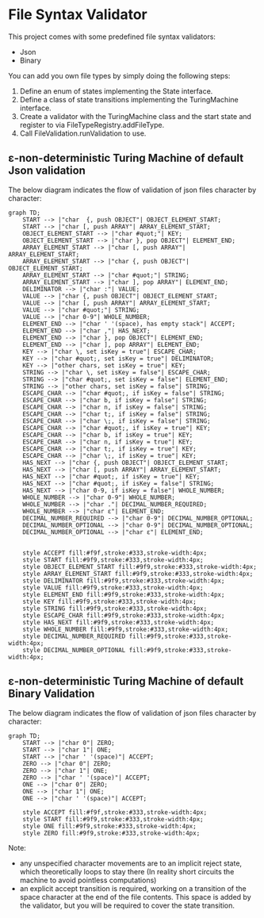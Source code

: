 <h1>File Syntax Validator</h1>
<p>
    This project comes with some predefined file syntax validators:
</p>
<ul>
    <li>Json</li>
    <li>Binary</li>
</ul>

<p>
    You can add you own file types by simply doing the following steps:
</p>
<ol>
    <li>Define an enum of states implementing the State interface.</li>
    <li>Define a class of state transitions implementing the TuringMachine interface.</li>
    <li>Create a validator with the TuringMachine class and the start state and register to via FileTypeRegistry.addFileType.</li>
    <li>Call FileValidation.runValidation to use.</li>
</ol>

<h2>
    ε-non-deterministic Turing Machine of default Json validation
</h2>
<p>
    The below diagram indicates the flow of validation 
    of json files character by character:
</p>

```mermaid
graph TD;
    START --> |"char  {, push OBJECT"| OBJECT_ELEMENT_START;
    START --> |"char [, push ARRAY"| ARRAY_ELEMENT_START;
    OBJECT_ELEMENT_START --> |"char #quot;"| KEY;
    OBJECT_ELEMENT_START --> |"char }, pop OBJECT"| ELEMENT_END;
    ARRAY_ELEMENT_START --> |"char [, push ARRAY"| ARRAY_ELEMENT_START;
    ARRAY_ELEMENT_START --> |"char {, push OBJECT"| OBJECT_ELEMENT_START;
    ARRAY_ELEMENT_START --> |"char #quot;"| STRING;
    ARRAY_ELEMENT_START --> |"char ], pop ARRAY"| ELEMENT_END;
    DELIMINATOR --> |"char :"| VALUE;
    VALUE --> |"char {, push OBJECT"| OBJECT_ELEMENT_START;
    VALUE --> |"char [, push ARRAY"| ARRAY_ELEMENT_START;
    VALUE --> |"char #quot;"| STRING;
    VALUE --> |"char 0-9"| WHOLE_NUMBER;
    ELEMENT_END --> |"char ' '(space), has empty stack"| ACCEPT;
    ELEMENT_END --> |"char ,"| HAS_NEXT;
    ELEMENT_END --> |"char }, pop OBJECT"| ELEMENT_END;
    ELEMENT_END --> |"char ], pop ARRAY"| ELEMENT_END;
    KEY --> |"char \, set isKey = true"| ESCAPE_CHAR;
    KEY --> |"char #quot;, set isKey = true"| DELIMINATOR;
    KEY --> |"other chars, set isKey = true"| KEY;
    STRING --> |"char \, set isKey = false"| ESCAPE_CHAR;
    STRING --> |"char #quot;, set isKey = false"| ELEMENT_END;
    STRING --> |"other chars, set isKey = false"| STRING;
    ESCAPE_CHAR --> |"char #quot;, if isKey = false"| STRING;
    ESCAPE_CHAR --> |"char b, if isKey = false"| STRING;
    ESCAPE_CHAR --> |"char n, if isKey = false"| STRING;
    ESCAPE_CHAR --> |"char t;, if isKey = false"| STRING;
    ESCAPE_CHAR --> |"char \;, if isKey = false"| STRING;
    ESCAPE_CHAR --> |"char #quot;, if isKey = true"| KEY;
    ESCAPE_CHAR --> |"char b, if isKey = true"| KEY;
    ESCAPE_CHAR --> |"char n, if isKey = true"| KEY;
    ESCAPE_CHAR --> |"char t;, if isKey = true"| KEY;
    ESCAPE_CHAR --> |"char \;, if isKey = true"| KEY;
    HAS_NEXT --> |"char {, push OBJECT"| OBJECT_ELEMENT_START;
    HAS_NEXT --> |"char [, push ARRAY"| ARRAY_ELEMENT_START;
    HAS_NEXT --> |"char #quot;, if isKey = true"| KEY;
    HAS_NEXT --> |"char #quot;, if isKey = false"| STRING;
    HAS_NEXT --> |"char 0-9, if isKey = false"| WHOLE_NUMBER;
    WHOLE_NUMBER --> |"char 0-9"| WHOLE_NUMBER;
    WHOLE_NUMBER --> |"char ."| DECIMAL_NUMBER_REQUIRED;
    WHOLE_NUMBER --> |"char ε"| ELEMENT_END;
    DECIMAL_NUMBER_REQUIRED --> |"char 0-9"| DECIMAL_NUMBER_OPTIONAL;
    DECIMAL_NUMBER_OPTIONAL --> |"char 0-9"| DECIMAL_NUMBER_OPTIONAL;
    DECIMAL_NUMBER_OPTIONAL --> |"char ε"| ELEMENT_END;
    
    
    style ACCEPT fill:#f9f,stroke:#333,stroke-width:4px;
    style START fill:#9f9,stroke:#333,stroke-width:4px;
    style OBJECT_ELEMENT_START fill:#9f9,stroke:#333,stroke-width:4px;
    style ARRAY_ELEMENT_START fill:#9f9,stroke:#333,stroke-width:4px;
    style DELIMINATOR fill:#9f9,stroke:#333,stroke-width:4px;
    style VALUE fill:#9f9,stroke:#333,stroke-width:4px;
    style ELEMENT_END fill:#9f9,stroke:#333,stroke-width:4px;
    style KEY fill:#9f9,stroke:#333,stroke-width:4px;
    style STRING fill:#9f9,stroke:#333,stroke-width:4px;
    style ESCAPE_CHAR fill:#9f9,stroke:#333,stroke-width:4px;
    style HAS_NEXT fill:#9f9,stroke:#333,stroke-width:4px;
    style WHOLE_NUMBER fill:#9f9,stroke:#333,stroke-width:4px;
    style DECIMAL_NUMBER_REQUIRED fill:#9f9,stroke:#333,stroke-width:4px;
    style DECIMAL_NUMBER_OPTIONAL fill:#9f9,stroke:#333,stroke-width:4px;
```

<h2>
    ε-non-deterministic Turing Machine of default Binary Validation
</h2>
<p>
    The below diagram indicates the flow of validation 
    of json files character by character:
</p>

```mermaid
graph TD;
    START --> |"char 0"| ZERO;
    START --> |"char 1"| ONE;
    START --> |"char ' '(space)"| ACCEPT;
    ZERO --> |"char 0"| ZERO;
    ZERO --> |"char 1"| ONE;
    ZERO --> |"char ' '(space)"| ACCEPT;
    ONE --> |"char 0"| ZERO;
    ONE --> |"char 1"| ONE;
    ONE --> |"char ' '(space)"| ACCEPT;
    
    style ACCEPT fill:#f9f,stroke:#333,stroke-width:4px;
    style START fill:#9f9,stroke:#333,stroke-width:4px;
    style ONE fill:#9f9,stroke:#333,stroke-width:4px;
    style ZERO fill:#9f9,stroke:#333,stroke-width:4px;
```

<p>
    Note:
</p>
<ul>
    <li>
        any unspecified character movements are to an implicit reject state, 
        which theoretically loops to stay there (In reality short circuits 
        the machine to avoid pointless computations)
    </li>
    <li>
        an explicit accept transition is required, working on a transition of the
        space character at the end of the file contents. This space is added by the
        validator, but you will be required to cover the state transition.
    </li>
</ul>